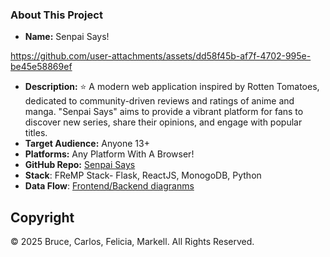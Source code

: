 ### About This Project

- **Name:** Senpai Says!
  

https://github.com/user-attachments/assets/dd58f45b-af7f-4702-995e-be45e58869ef


- **Description:** ⭐ A modern web application inspired by Rotten Tomatoes, dedicated to community-driven reviews and ratings of anime and manga. "Senpai Says" aims to provide a vibrant platform for fans to discover new series, share their opinions, and engage with popular titles.
- **Target Audience:** Anyone 13+
- **Platforms:** Any Platform With A Browser!
- **GitHub Repo:** [Senpai Says](https://github.com/feliciamade/Senpai-Says)
- **Stack**: FReMP Stack- Flask, ReactJS, MonogoDB, Python
- **Data Flow**: [Frontend/Backend diagranms](https://lucid.app/lucidchart/6a5397d6-b627-4dc8-b2d0-a456fc08e0df/edit?viewport_loc=-3481%2C-2012%2C4652%2C1981%2C0_0&invitationId=inv_9d0d908a-001d-4f3e-96df-de8ac336bf7e)

## Copyright
© 2025 Bruce, Carlos, Felicia, Markell. All Rights Reserved.
